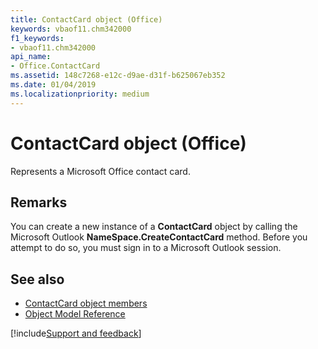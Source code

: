 ```yaml
---
title: ContactCard object (Office)
keywords: vbaof11.chm342000
f1_keywords:
- vbaof11.chm342000
api_name:
- Office.ContactCard
ms.assetid: 148c7268-e12c-d9ae-d31f-b625067eb352
ms.date: 01/04/2019
ms.localizationpriority: medium
---
```



# ContactCard object (Office)

Represents a Microsoft Office contact card.


## Remarks

You can create a new instance of a **ContactCard** object by calling the Microsoft Outlook **NameSpace.CreateContactCard** method. Before you attempt to do so, you must sign in to a Microsoft Outlook session.


## See also

- [ContactCard object members](overview/library-reference/contactcard-members-office.md)
- [Object Model Reference](overview/library-reference/reference-object-library-reference-for-office.md)

[!include[Support and feedback](~/includes/feedback-boilerplate.md)]